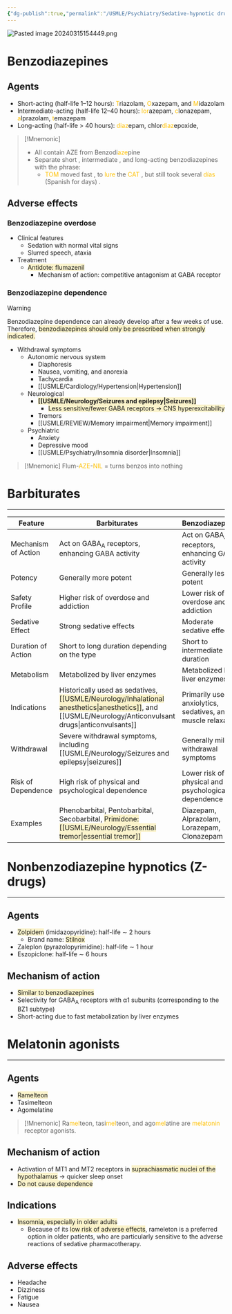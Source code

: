 ```yaml
---
{"dg-publish":true,"permalink":"/USMLE/Psychiatry/Sedative-hypnotic drugs/"}
---
```


![Pasted image 20240315154449.png](/img/user/appendix/Pasted%20image%2020240315154449.png)
# Benzodiazepines
## Agents
- Short-acting (half-life 1–12 hours): <font color="#ffc000">T</font>riazolam, <font color="#ffc000">O</font>xazepam, and <font color="#ffc000">M</font>idazolam
- Intermediate-acting (half-life 12–40 hours): <font color="#ffc000">lor</font>azepam, <font color="#ffc000">c</font>lonazepam, <font color="#ffc000">a</font>lprazolam, <font color="#ffc000">t</font>emazepam
- Long-acting (half-life > 40 hours): <font color="#ffc000">diaz</font>epam, chlor<font color="#ffc000">diaz</font><font color="#ffc000"></font>epoxide, 
>[!Mnemonic] 
>- All contain AZE from Benzodi<font color="#ffc000">aze</font>pine
>- Separate short , intermediate , and long-acting benzodiazepines with the phrase:
>	- <font color="#ffc000">TOM</font> moved fast , to <font color="#ffc000">lure</font> the <font color="#ffc000">CAT</font> , but still took several <font color="#ffc000">días</font> (Spanish for days) .
## Adverse effects
### Benzodiazepine overdose
- Clinical features
	- Sedation with normal vital signs
	- Slurred speech, ataxia
- Treatment
	- <span style="background:rgba(240, 200, 0, 0.2)">Antidote: flumazenil</span>
		- Mechanism of action: competitive antagonism at GABA receptor
### Benzodiazepine dependence
>[!warning] 
>Benzodiazepine dependence can already develop after a few weeks of use. Therefore, <span style="background:rgba(240, 200, 0, 0.2)">benzodiazepines should only be prescribed when strongly indicated.</span>

- Withdrawal symptoms 
	- Autonomic nervous system
		- Diaphoresis
		- Nausea, vomiting, and anorexia
		- Tachycardia
		- [[USMLE/Cardiology/Hypertension\|Hypertension]]
	- Neurological
		- <span style="background:rgba(240, 200, 0, 0.2)">**[[USMLE/Neurology/Seizures and epilepsy\|Seizures]]**</span>
			-  <span style="background:rgba(240, 200, 0, 0.2)">Less sensitive/fewer GABA receptors → CNS hyperexcitability</span>
		- Tremors
		- [[USMLE/REVIEW/Memory impairment\|Memory impairment]]
	- Psychiatric
		- Anxiety 
		- Depressive mood
		- [[USMLE/Psychiatry/Insomnia disorder\|Insomnia]]

>[!Mnemonic] 
>Flum-<font color="#ffc000">AZE</font>-<font color="#ffc000">NIL</font> = turns benzos into nothing
# Barbiturates
---

| Feature             | Barbiturates                                                                                                                                                                    | Benzodiazepines                                                |
| ------------------- | ------------------------------------------------------------------------------------------------------------------------------------------------------------------------------- | -------------------------------------------------------------- |
| Mechanism of Action | Act on GABA<sub>A</sub> receptors, enhancing GABA activity                                                                                                                      | Act on GABA<sub>A</sub> receptors, enhancing GABA activity     |
| Potency             | Generally more potent                                                                                                                                                           | Generally less potent                                          |
| Safety Profile      | Higher risk of overdose and addiction                                                                                                                                           | Lower risk of overdose and addiction                           |
| Sedative Effect     | Strong sedative effects                                                                                                                                                         | Moderate sedative effects                                      |
| Duration of Action  | Short to long duration depending on the type                                                                                                                                    | Short to intermediate duration                                 |
| Metabolism          | Metabolized by liver enzymes                                                                                                                                                    | Metabolized by liver enzymes                                   |
| Indications         | Historically used as sedatives, <span style="background:rgba(240, 200, 0, 0.2)">[[USMLE/Neurology/Inhalational anesthetics\|anesthetics]]</span>, and [[USMLE/Neurology/Anticonvulsant drugs\|anticonvulsants]] | Primarily used as anxiolytics, sedatives, and muscle relaxants |
| Withdrawal          | Severe withdrawal symptoms, including [[USMLE/Neurology/Seizures and epilepsy\|seizures]]                                                                                                       | Generally milder withdrawal symptoms                           |
| Risk of Dependence  | High risk of physical and psychological dependence                                                                                                                              | Lower risk of physical and psychological dependence            |
| Examples            | Phenobarbital, Pentobarbital, Secobarbital, <span style="background:rgba(240, 200, 0, 0.2)">Primidone: [[USMLE/Neurology/Essential tremor\|essential tremor]]</span>                                              | Diazepam, Alprazolam, Lorazepam, Clonazepam                    |

# Nonbenzodiazepine hypnotics (Z-drugs)
---
## Agents 
- <span style="background:rgba(240, 200, 0, 0.2)">Zolpidem</span> (imidazopyridine): half-life ∼ 2 hours
	- Brand name: <span style="background:rgba(240, 200, 0, 0.2)">Stilnox</span>
- Zaleplon (pyrazolopyrimidine): half-life ∼ 1 hour
- Eszopiclone: half-life ∼ 6 hours
## Mechanism of action
- <span style="background:rgba(240, 200, 0, 0.2)">Similar to benzodiazepines</span>
- Selectivity for GABA<sub>A</sub> receptors with α1 subunits (corresponding to the BZ1 subtype)
- Short-acting due to fast metabolization by liver enzymes

# Melatonin agonists
---
## Agents
- <span style="background:rgba(240, 200, 0, 0.2)">Ramelteon</span>
- Tasimelteon
- Agomelatine

>[!Mnemonic] 
>Ra<font color="#ffc000">mel</font>teon, tasi<font color="#ffc000">mel</font>teon, and ago<font color="#ffc000">mel</font>atine are <font color="#ffc000">melatonin</font> receptor agonists.
## Mechanism of action
- Activation of MT1 and MT2 receptors in <span style="background:rgba(240, 200, 0, 0.2)">suprachiasmatic nuclei of the hypothalamus</span> → quicker sleep onset
- <span style="background:rgba(240, 200, 0, 0.2)">Do not cause dependence</span>
## Indications
- <span style="background:rgba(240, 200, 0, 0.2)">Insomnia, especially in older adults</span>
	- Because of its <span style="background:rgba(240, 200, 0, 0.2)">low risk of adverse effects</span>, rameleton is a preferred option in older patients, who are particularly sensitive to the adverse reactions of sedative pharmacotherapy.
## Adverse effects
- Headache
- Dizziness
- Fatigue
- Nausea

